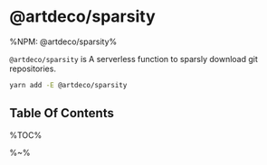 # @artdeco/sparsity

%NPM: @artdeco/sparsity%

`@artdeco/sparsity` is A serverless function to sparsly download git repositories.

```sh
yarn add -E @artdeco/sparsity
```

## Table Of Contents

%TOC%

%~%
